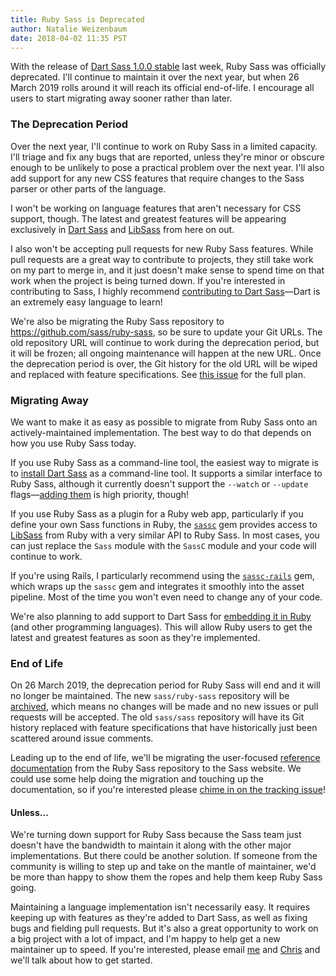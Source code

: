 ```yaml
---
title: Ruby Sass is Deprecated
author: Natalie Weizenbaum
date: 2018-04-02 11:35 PST
---
```


With the release of [Dart Sass 1.0.0 stable](/blog/dart-sass-100-is-released)
last week, Ruby Sass was officially deprecated. I'll continue to maintain it
over the next year, but when 26 March 2019 rolls around it will reach its
official end-of-life. I encourage all users to start migrating away sooner
rather than later.

### The Deprecation Period

Over the next year, I'll continue to work on Ruby Sass in a limited capacity.
I'll triage and fix any bugs that are reported, unless they're minor or obscure
enough to be unlikely to pose a practical problem over the next year. I'll also
add support for any new CSS features that require changes to the Sass parser or
other parts of the language.

I won't be working on language features that aren't necessary for CSS support,
though. The latest and greatest features will be appearing exclusively in [Dart
Sass](/dart-sass) and [LibSass](/libsass) from here on out.

I also won't be accepting pull requests for new Ruby Sass features. While pull
requests are a great way to contribute to projects, they still take work on my
part to merge in, and it just doesn't make sense to spend time on that work when
the project is being turned down. If you're interested in contributing to Sass,
I highly recommend [contributing to Dart
Sass](https://github.com/sass/dart-sass/issues?q=is%3Aissue+is%3Aopen+label%3A%22help+wanted%22)—Dart
is an extremely easy language to learn!

We're also be migrating the Ruby Sass repository to
https://github.com/sass/ruby-sass, so be sure to update your Git URLs. The old
repository URL will continue to work during the deprecation period, but it will
be frozen; all ongoing maintenance will happen at the new URL. Once the
deprecation period is over, the Git history for the old URL will be wiped and
replaced with feature specifications. See [this
issue](https://github.com/sass/sass/issues/2480) for the full plan.

### Migrating Away

We want to make it as easy as possible to migrate from Ruby Sass onto an
actively-maintained implementation. The best way to do that depends on how you
use Ruby Sass today.

If you use Ruby Sass as a command-line tool, the easiest way to migrate is to
[install Dart Sass](/install) as a command-line tool. It supports a similar
interface to Ruby Sass, although it currently doesn't support the `--watch` or
`--update` flags—[adding them](https://github.com/sass/dart-sass/issues/264) is
high priority, though!

If you use Ruby Sass as a plugin for a Ruby web app, particularly if you define
your own Sass functions in Ruby, the
[`sassc`](https://github.com/sass/sassc-ruby) gem provides access to
[LibSass](/libsass) from Ruby with a very similar API to Ruby Sass. In most
cases, you can just replace the `Sass` module with the `SassC` module and your
code will continue to work.

If you're using Rails, I particularly recommend using the
[`sassc-rails`](https://github.com/sass/sassc-rails) gem, which wraps up the
`sassc` gem and integrates it smoothly into the asset pipeline. Most of the time
you won't even need to change any of your code.

We're also planning to add support to Dart Sass for [embedding it in
Ruby](https://github.com/sass/dart-sass/issues/248) (and other programming
languages). This will allow Ruby users to get the latest and greatest features
as soon as they're implemented.

### End of Life

On 26 March 2019, the deprecation period for Ruby Sass will end and it will no
longer be maintained. The new `sass/ruby-sass` repository will be
[archived](https://help.github.com/articles/about-archiving-repositories/),
which means no changes will be made and no new issues or pull requests will be
accepted. The old `sass/sass` repository will have its Git history replaced with
feature specifications that have historically just been scattered around issue
comments.

Leading up to the end of life, we'll be migrating the user-focused [reference
documentation](/documentation/file.SASS_REFERENCE.html) from the Ruby Sass
repository to the Sass website. We could use some help doing the migration and
touching up the documentation, so if you're interested please [chime in on the
tracking issue](https://github.com/sass/sass-site/issues/205)!

#### Unless...

We're turning down support for Ruby Sass because the Sass team just doesn't have
the bandwidth to maintain it along with the other major implementations. But
there could be another solution. If someone from the community is willing to
step up and take on the mantle of maintainer, we'd be more than happy to show
them the ropes and help them keep Ruby Sass going.

Maintaining a language implementation isn't necessarily easy. It requires
keeping up with features as they're added to Dart Sass, as well as fixing bugs
and fielding pull requests. But it's also a great opportunity to work on a big
project with a lot of impact, and I'm happy to help get a new maintainer up to
speed. If you're interested, please email [me](mailto:nex342@gmail.com) and
[Chris](mailto:chris@eppsteins.net) and we'll talk about how to get started.
